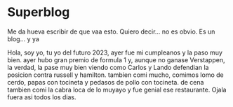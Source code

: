 # Superblog
Me da hueva escribir de que vaa esto. Quiero decir... no es obvio. Es un blog... y ya

Hola, soy yo, tu yo del futuro 2023, ayer fue mi cumpleanos y la paso muy bien. 
ayer hubo gran premio de formula 1 y, aunque no ganase Verstappen, la verdad, la pase muy bien viendo como Carlos y Lando defendian la posicion contra russell y hamilton.
tambien comi mucho, comimos lomo de cerdo, papas con tocineta y pedasos de pollo con tocineta.
de cena tambien comi la cabra loca de lo muyayo y fue genial ese restaurante. 
Ojala fuera asi todos los dias.